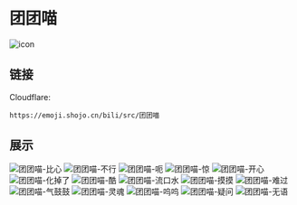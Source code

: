 # 团团喵
![icon](https://emoji.shojo.cn/bili/src/团团喵/icon.png)
## 链接
Cloudflare:
```
https://emoji.shojo.cn/bili/src/团团喵
```
## 展示
![团团喵-比心](https://emoji.shojo.cn/bili/src/团团喵/团团喵-比心.png)
![团团喵-不行](https://emoji.shojo.cn/bili/src/团团喵/团团喵-不行.png)
![团团喵-呃](https://emoji.shojo.cn/bili/src/团团喵/团团喵-呃.png)
![团团喵-惊](https://emoji.shojo.cn/bili/src/团团喵/团团喵-惊.png)
![团团喵-开心](https://emoji.shojo.cn/bili/src/团团喵/团团喵-开心.png)
![团团喵-化掉了](https://emoji.shojo.cn/bili/src/团团喵/团团喵-化掉了.png)
![团团喵-酷](https://emoji.shojo.cn/bili/src/团团喵/团团喵-酷.png)
![团团喵-流口水](https://emoji.shojo.cn/bili/src/团团喵/团团喵-流口水.png)
![团团喵-摸摸](https://emoji.shojo.cn/bili/src/团团喵/团团喵-摸摸.png)
![团团喵-难过](https://emoji.shojo.cn/bili/src/团团喵/团团喵-难过.png)
![团团喵-气鼓鼓](https://emoji.shojo.cn/bili/src/团团喵/团团喵-气鼓鼓.png)
![团团喵-灵魂](https://emoji.shojo.cn/bili/src/团团喵/团团喵-灵魂.png)
![团团喵-呜呜](https://emoji.shojo.cn/bili/src/团团喵/团团喵-呜呜.png)
![团团喵-疑问](https://emoji.shojo.cn/bili/src/团团喵/团团喵-疑问.png)
![团团喵-无语](https://emoji.shojo.cn/bili/src/团团喵/团团喵-无语.png)

